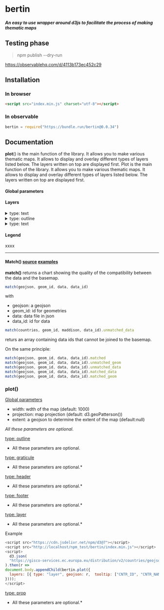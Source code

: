 # bertin

***An easy to use wrapper around d3js to facilitate the process of making thematic maps***

## Testing phase

> npm publish --dry-run

https://observablehq.com/d/4113b173ec452c29

## Installation

### In browser

```html
<script src="index.min.js" charset="utf-8"></script>
```

### In observable

~~~js
bertin = require("https://bundle.run/bertin@0.0.34")
~~~

## Documentation

<b>plot</b>() is the main function of the library. It allows you to make various thematic maps. It allows to display and overlay different types of layers listed below. The layers written on top are displayed first.
Plot is the main function of the library. It allows you to make various thematic maps. It allows to display and overlay different types of layers listed below. The layers written on top are displayed first.

#### Global parameters

#### Layers


<details><summary>type: text</summary>

- <b>position</b>: position of the text. It can be an array with x,y coordinates. For example [100,200]. It can be also a string defining the position. "topleft", "top", "topright", "left", "middle", "right", "bottomleft", "bottom", "bottomright" (default: "topleft")
- <b>text</b>: text to display. With the backticks, it is possible to display a text on several lines (default: "Your text here!")
- <b>fontsize</b>: text size (default: 15)
- <b>margin</b>: Margin around the text (default: 0)
- <b>anchor</b>: Text anchor. start, middle, end (default: "start")
- <b>baseline</b>: alignment baseline. "baseline", "middle", "hanging" (default:"hanging")
- <b>fill</b>: Text color (default: "#474342")
- <b>stroke</b>: Stroke color (default: "none")
- <b>frame_fill</b>: Frame background color (default:"none")
- <b>frame_stroke</b>: Frame stroke color (default: "none")
- <b>frame_strokewidth</b>: Thickness of the frame contour (default: 1)
- <b>frame_opacity</b>: Frame opacity (default: 1)

Example

https://observablehq.com/d/95fcfac18b213daf

</details>

<details><summary>type: outline</summary>
xxxx
</details>


<details><summary>type: text</summary>
xxxx
</details>

#### Legend

xxxx

_______________


#### Match() [source]() [examples]()

**match()** returns a chart showing the quality of the compatibility between the data and the basemap.

~~~js
match(geojson, geom_id, data, data_id)
~~~

with

- geojson: a geojson
- geom_id: id for geometries
- data: data file in json
- data_id: id for data

~~~js
match(countries, geom_id, maddison, data_id).unmatched_data
~~~

returs an array containing data ids that cannot be joined to the basemap.

On the same principle:

~~~js
match(geojson, geom_id, data, data_id).matched
match(geojson, geom_id, data, data_id).unmatched_geom
match(geojson, geom_id, data, data_id).unmatched_data
match(geojson, geom_id, data, data_id).matched_data
match(geojson, geom_id, data, data_id).matched_geom
~~~


### plot()

<ins>Global parameters</ins>

- width: wdth of the map (default: 1000)
- projection: map projection (default: d3.geoPatterson())
- extent: a geojson to determine the extent of the map (default:null)

*All these parameters are optional.*

<ins>type: outline</ins>

* All these parameters are optional.

<ins>type: graticule</ins>

* All these parameters are optional.*

<ins>type: header</ins>

* All these parameters are optional.*

<ins>type: footer</ins>

* All these parameters are optional.*

<ins>type: layer</ins>

* All these parameters are optional.*

Example

~~~js
<script src="https://cdn.jsdelivr.net/npm/d3@7"></script>
<script src="http://localhost/npm_test/bertin/index.min.js"></script>
<script>
  d3.json(
  "https://gisco-services.ec.europa.eu/distribution/v2/countries/geojson/CNTR_RG_60M_2020_4326.geojson"
).then(r =>
document.body.appendChild(bertin.plot({
  layers: [{ type: "layer", geojson: r,  tooltip: ["CNTR_ID", "CNTR_NAME", ""] }]
})));
</script>
~~~

<ins>type: prop</ins>

* All these parameters are optional.*

